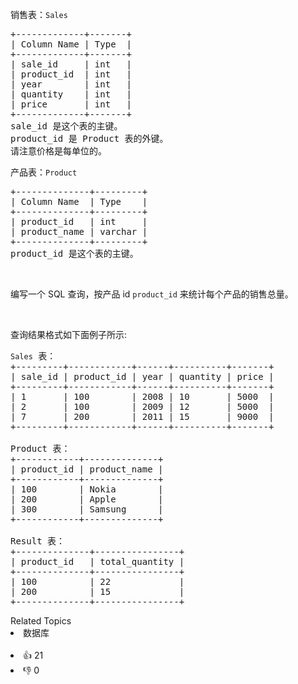 <p>销售表：<code>Sales</code></p>

<pre>+-------------+-------+
| Column Name | Type  |
+-------------+-------+
| sale_id     | int   |
| product_id  | int   |
| year        | int   |
| quantity    | int   |
| price       | int   |
+-------------+-------+
sale_id 是这个表的主键。
product_id 是 Product 表的外键。
请注意价格是每单位的。
</pre>

<p>产品表：<code>Product</code></p>

<pre>+--------------+---------+
| Column Name  | Type    |
+--------------+---------+
| product_id   | int     |
| product_name | varchar |
+--------------+---------+
product_id 是这个表的主键。
</pre>

<p>&nbsp;</p>

<p>编写一个 SQL 查询，按产品 id <code>product_id</code> 来统计每个产品的销售总量。</p>

<p>&nbsp;</p>

<p>查询结果格式如下面例子所示:</p>

<pre><span><code>Sales</code></span> 表：
+---------+------------+------+----------+-------+
| sale_id | product_id | year | quantity | price |
+---------+------------+------+----------+-------+ 
| 1       | 100        | 2008 | 10       | 5000  |
| 2       | 100        | 2009 | 12       | 5000  |
| 7       | 200        | 2011 | 15       | 9000  |
+---------+------------+------+----------+-------+

Product 表：
+------------+--------------+
| product_id | product_name |
+------------+--------------+
| 100        | Nokia        |
| 200        | Apple        |
| 300        | Samsung      |
+------------+--------------+

Result 表：
+--------------+----------------+
| product_id   | total_quantity |
+--------------+----------------+
| 100          | 22             |
| 200          | 15             |
+--------------+----------------+</pre>

<div><div>Related Topics</div><div><li>数据库</li></div></div><br><div><li>👍 21</li><li>👎 0</li></div>